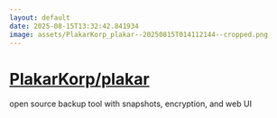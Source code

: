 ```yaml
---
layout: default
date: 2025-08-15T13:32:42.841934
image: assets/PlakarKorp_plakar--20250815T014112144--cropped.png
---
```


# [PlakarKorp/plakar](https://github.com/PlakarKorp/plakar)

open source backup tool with snapshots, encryption, and web UI
